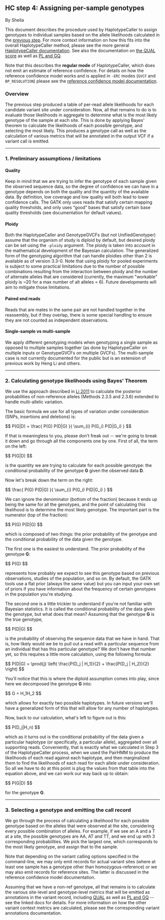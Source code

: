 ## HC step 4: Assigning per-sample genotypes

By Sheila

<p>This document describes the procedure used by HaplotypeCaller to assign genotypes to individual samples based on the allele likelihoods calculated in the <a rel="nofollow" href="http://www.broadinstitute.org/gatk/guide/article?id=4441">previous step</a>. For more context information on how this fits into the overall HaplotypeCaller method, please see the more general <a rel="nofollow" href="http://www.broadinstitute.org/gatk/guide/article?id=4148">HaplotypeCaller documentation</a>. See also the documentation on <a rel="nofollow" href="https://www.broadinstitute.org/gatk/guide/article?id=7258">the QUAL score</a> as well as <a rel="nofollow" href="https://www.broadinstitute.org/gatk/guide/article?id=5913">PL and GQ</a>.</p>

<p>Note that this describes the <strong>regular mode</strong> of HaplotypeCaller, which does not emit an estimate of reference confidence. For details on how the reference confidence model works and is applied in <code class="code codeInline" spellcheck="false">-ERC</code> modes (<code class="code codeInline" spellcheck="false">GVCF</code> and <code class="code codeInline" spellcheck="false">BP_RESOLUTION</code>) please see the <a rel="nofollow" href="http://www.broadinstitute.org/gatk/guide/article?id=4042">reference confidence model documentation</a>.</p>

<h3>Overview</h3>

<p>The previous step produced a table of per-read allele likelihoods for each candidate variant site under consideration. Now, all that remains to do is to evaluate those likelihoods in aggregate to determine what is the most likely genotype of the sample at each site. This is done by applying Bayes' theorem to calculate the likelihoods of each possible genotype, and selecting the most likely. This produces a genotype call as well as the calculation of various metrics that will be annotated in the output VCF if a variant call is emitted.</p>

<hr></hr><h3>1. Preliminary assumptions / limitations</h3>

<h4>Quality</h4>

<p>Keep in mind that we are trying to infer the genotype of each sample given the observed sequence data, so the degree of confidence we can have in a genotype depends on both the quality and the quantity of the available data. By definition, low coverage and low quality will both lead to lower confidence calls. The GATK only uses reads that satisfy certain mapping quality thresholds, and only uses “good” bases that satisfy certain base quality thresholds (see documentation for default values).</p>

<h4>Ploidy</h4>

<p>Both the HaplotypeCaller and GenotypeGVCFs (but not UnifiedGenotyper) assume that the organism of study is diploid by default, but desired ploidy can be set using the <code class="code codeInline" spellcheck="false">-ploidy</code> argument. The ploidy is taken into account in the mathematical development of the Bayesian calculation. The generalized form of the genotyping algorithm that can handle ploidies other than 2 is available as of version 3.3-0. Note that using ploidy for pooled experiments is subject to some practical limitations due to the number of possible combinations resulting from the interaction between ploidy and the number of alternate alleles that are considered (currently, the maximum "workable" ploidy is ~20 for a max number of alt alleles = 6). Future developments will aim to mitigate those limitations.</p>

<h4>Paired end reads</h4>

<p>Reads that are mates in the same pair are not handled together in the reassembly, but if they overlap, there is some special handling to ensure they are not counted as independent observations.</p>

<h4>Single-sample vs multi-sample</h4>

<p>We apply different genotyping models when genotyping a single sample as opposed to multiple samples together (as done by HaplotypeCaller on multiple inputs or GenotypeGVCFs on multiple GVCFs). The multi-sample case is not currently documented for the public but is an extension of previous work by Heng Li and others.</p>

<hr></hr><h3>2. Calculating genotype likelihoods using Bayes' Theorem</h3>

<p>We use the approach described in <a rel="nofollow" href="http://www.ncbi.nlm.nih.gov/pmc/articles/PMC3198575/">Li 2011</a> to calculate the posterior probabilities of non-reference alleles (Methods 2.3.5 and 2.3.6) extended to handle multi-allelic variation.</p>

<p>The basic formula we use for all types of variation under consideration (SNPs, insertions and deletions) is:</p>

<p>$$ P(G|D) = \frac{ P(G) P(D|G) }{ \sum_{i} P(G_i) P(D|G_i) } $$</p>

<p>If that is meaningless to you, please don't freak out -- we're going to break it down and go through all the components one by one. First of all, the term on the left:</p>

<p>$$ P(G|D) $$</p>

<p>is the quantity we are trying to calculate for each possible genotype: the conditional probability of the genotype <strong>G</strong> given the observed data <strong>D</strong>.</p>

<p>Now let's break down the term on the right:</p>

<p>$$ \frac{ P(G) P(D|G) }{ \sum_{i} P(G_i) P(D|G_i) } $$</p>

<p>We can ignore the denominator (bottom of the fraction) because it ends up being the same for all the genotypes, and the point of calculating this likelihood is to determine the most likely genotype. The important part is the numerator (top of the fraction):</p>

<p>$$ P(G) P(D|G) $$</p>

<p>which is composed of two things: the prior probability of the genotype and the conditional probability of the data given the genotype.</p>

<p>The first one is the easiest to understand. The prior probability of the genotype <strong>G</strong>:</p>

<p>$$ P(G) $$</p>

<p>represents how probably we expect to see this genotype based on previous observations, studies of the population, and so on. By default, the GATK tools use a flat prior (always the same value) but you can input your own set of priors if you have information about the frequency of certain genotypes in the population you're studying.</p>

<p>The second one is a little trickier to understand if you're not familiar with Bayesian statistics. It is called the conditional probability of the data given the genotype, but what does that mean? Assuming that the genotype <strong>G</strong> is the true genotype,</p>

<p>$$ P(D|G) $$</p>

<p>is the probability of observing the sequence data that we have in hand. That is, how likely would we be to pull out a read with a particular sequence from an individual that has this particular genotype? We don't have that number yet, so this requires a little more calculation, using the following formula:</p>

<p>$$ P(D|G) = \prod{j} \left( \frac{P(D_j | H_1)}{2} + \frac{P(D_j | H_2)}{2} \right) $$</p>

<p>You'll notice that this is where the diploid assumption comes into play, since here we decomposed the genotype <strong>G</strong> into:</p>

<p>$$ G = H_1H_2 $$</p>

<p>which allows for exactly two possible haplotypes. In future versions we'll have a generalized form of this that will allow for any number of haplotypes.</p>

<p>Now, back to our calculation, what's left to figure out is this:</p>

<p>$$ P(D_j|H_n) $$</p>

<p>which as it turns out is the conditional probability of the data given a particular haplotype (or specifically, a particular allele), aggregated over all supporting reads. Conveniently, that is exactly what we calculated in Step 3 of the HaplotypeCaller process, when we used the PairHMM to produce the likelihoods of each read against each haplotype, and then marginalized them to find the likelihoods of each read for each allele under consideration. So all we have to do at this point is plug the values from that table into the equation above, and we can work our way back up to obtain:</p>

<p>$$ P(G|D) $$</p>

<p>for the genotype <strong>G</strong>.</p>

<hr></hr><h3>3. Selecting a genotype and emitting the call record</h3>

<p>We go through the process of calculating a likelihood for each possible genotype based on the alleles that were observed at the site, considering every possible combination of alleles. For example, if we see an A and a T at a site, the possible genotypes are AA, AT and TT, and we end up with 3 corresponding probabilities. We pick the largest one, which corresponds to the most likely genotype, and assign that to the sample.</p>

<p>Note that depending on the variant calling options specified in the command-line, we may only emit records for actual variant sites (where at least one sample has a genotype other than homozygous-reference) or we may also emit records for reference sites. The latter is discussed in the reference confidence model documentation.</p>

<p>Assuming that we have a non-ref genotype, all that remains is to calculate the various site-level and genotype-level metrics that will be emitted as annotations in the variant record, including <a rel="nofollow" href="https://www.broadinstitute.org/gatk/guide/article?id=7258">QUAL</a> as well as <a rel="nofollow" href="https://www.broadinstitute.org/gatk/guide/article?id=5913">PL and GQ</a> -- see the linked docs for details. For more information on how the other variant context metrics are calculated, please see the corresponding variant annotations documentation.</p>
